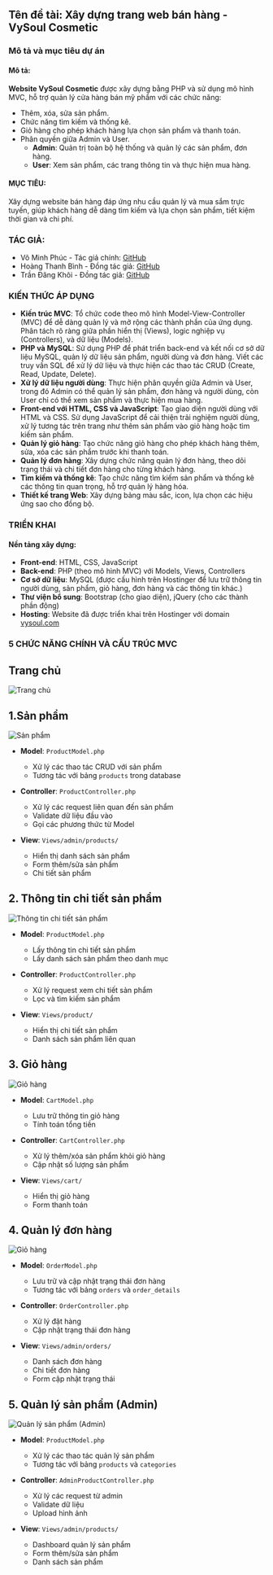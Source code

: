 
## Tên đề tài: Xây dựng trang web bán hàng - VySoul Cosmetic

### Mô tả và mục tiêu dự án

#### Mô tả:
**Website VySoul Cosmetic** được xây dựng bằng PHP và sử dụng mô hình MVC, hỗ trợ quản lý cửa hàng bán mỹ phẩm với các chức năng:
- Thêm, xóa, sửa sản phẩm.
- Chức năng tìm kiếm và thống kê.
- Giỏ hàng cho phép khách hàng lựa chọn sản phẩm và thanh toán.
- Phân quyền giữa Admin và User.
  - **Admin**: Quản trị toàn bộ hệ thống và quản lý các sản phẩm, đơn hàng.
  - **User**: Xem sản phẩm, các trang thông tin và thực hiện mua hàng.

#### MỤC TIÊU:
Xây dựng website bán hàng đáp ứng nhu cầu quản lý và mua sắm trực tuyến, giúp khách hàng dễ dàng tìm kiếm và lựa chọn sản phẩm, tiết kiệm thời gian và chi phí.

### TÁC GIẢ:

- Võ Minh Phúc - Tác giả chính: [GitHub](https://github.com/phuclemon)
- Hoàng Thanh Bình - Đồng tác giả: [GitHub](https://github.com/tbinhueh)
- Trần Đăng Khôi - Đồng tác giả: [GitHub](https://github.com/Trandangkhoihp193)


### KIẾN THỨC ÁP DỤNG

- **Kiến trúc MVC**: Tổ chức code theo mô hình Model-View-Controller (MVC) để dễ dàng quản lý và mở rộng các thành phần của ứng dụng. Phân tách rõ ràng giữa phần hiển thị (Views), logic nghiệp vụ (Controllers), và dữ liệu (Models).
- **PHP và MySQL**: Sử dụng PHP để phát triển back-end và kết nối cơ sở dữ liệu MySQL, quản lý dữ liệu sản phẩm, người dùng và đơn hàng. Viết các truy vấn SQL để xử lý dữ liệu và thực hiện các thao tác CRUD (Create, Read, Update, Delete).
- **Xử lý dữ liệu người dùng**: Thực hiện phân quyền giữa Admin và User, trong đó Admin có thể quản lý sản phẩm, đơn hàng và người dùng, còn User chỉ có thể xem sản phẩm và thực hiện mua hàng.
- **Front-end với HTML, CSS và JavaScript**: Tạo giao diện người dùng với HTML và CSS. Sử dụng JavaScript để cải thiện trải nghiệm người dùng, xử lý tương tác trên trang như thêm sản phẩm vào giỏ hàng hoặc tìm kiếm sản phẩm.
- **Quản lý giỏ hàng**: Tạo chức năng giỏ hàng cho phép khách hàng thêm, sửa, xóa các sản phẩm trước khi thanh toán.
- **Quản lý đơn hàng**: Xây dựng chức năng quản lý đơn hàng, theo dõi trạng thái và chi tiết đơn hàng cho từng khách hàng.
- **Tìm kiếm và thống kê**: Tạo chức năng tìm kiếm sản phẩm và thống kê các thông tin quan trọng, hỗ trợ quản lý hàng hóa.
- **Thiết kế trang Web**: Xây dựng bảng màu sắc, icon, lựa chọn các hiệu ứng sao cho đồng bộ.

### TRIỂN KHAI

#### Nền tảng xây dựng:

- **Front-end**: HTML, CSS, JavaScript
- **Back-end**: PHP (theo mô hình MVC) với Models, Views, Controllers
- **Cơ sở dữ liệu**: MySQL (được cấu hình trên Hostinger để lưu trữ thông tin người dùng, sản phẩm, giỏ hàng, đơn hàng và các thông tin khác.)
- **Thư viện bổ sung**: Bootstrap (cho giao diện), jQuery (cho các thành phần động)
- **Hosting**: Website đã được triển khai trên Hostinger với domain [vysoul.com](https://vysoul.com)


### 5 CHỨC NĂNG CHÍNH VÀ CẤU TRÚC MVC 
## Trang chủ 
![Trang chủ](image_demo/TrangChu.png)

## 1.Sản phẩm
![Sản phẩm](image_demo/SanPham.png)
- **Model**: `ProductModel.php`
  - Xử lý các thao tác CRUD với sản phẩm
  - Tương tác với bảng `products` trong database
  
- **Controller**: `ProductController.php`
  - Xử lý các request liên quan đến sản phẩm
  - Validate dữ liệu đầu vào
  - Gọi các phương thức từ Model
  
- **View**: `Views/admin/products/`
  - Hiển thị danh sách sản phẩm
  - Form thêm/sửa sản phẩm
  - Chi tiết sản phẩm

## 2. Thông tin chi tiết sản phẩm
![Thông tin chi tiết sản phẩm](image_demo/ChiTietSanPham.png)
- **Model**: `ProductModel.php`
  - Lấy thông tin chi tiết sản phẩm
  - Lấy danh sách sản phẩm theo danh mục
  
- **Controller**: `ProductController.php`
  - Xử lý request xem chi tiết sản phẩm
  - Lọc và tìm kiếm sản phẩm
  
- **View**: `Views/product/`
  - Hiển thị chi tiết sản phẩm
  - Danh sách sản phẩm liên quan

## 3. Giỏ hàng
![Giỏ hàng](image_demo/GioHang.png)
- **Model**: `CartModel.php`
  - Lưu trữ thông tin giỏ hàng
  - Tính toán tổng tiền
  
- **Controller**: `CartController.php`
  - Xử lý thêm/xóa sản phẩm khỏi giỏ hàng
  - Cập nhật số lượng sản phẩm
  
- **View**: `Views/cart/`
  - Hiển thị giỏ hàng
  - Form thanh toán

## 4. Quản lý đơn hàng
![Giỏ hàng](image_demo/GioHang.png)
- **Model**: `OrderModel.php`
  - Lưu trữ và cập nhật trạng thái đơn hàng
  - Tương tác với bảng `orders` và `order_details`
  
- **Controller**: `OrderController.php`
  - Xử lý đặt hàng
  - Cập nhật trạng thái đơn hàng
  
- **View**: `Views/admin/orders/`
  - Danh sách đơn hàng
  - Chi tiết đơn hàng
  - Form cập nhật trạng thái

## 5. Quản lý sản phẩm (Admin)
![ Quản lý sản phẩm (Admin)](image_demo/SanPhamAdmin.png)
- **Model**: `ProductModel.php`
  - Xử lý các thao tác quản lý sản phẩm
  - Tương tác với bảng `products` và `categories`
  
- **Controller**: `AdminProductController.php`
  - Xử lý các request từ admin
  - Validate dữ liệu
  - Upload hình ảnh
  
- **View**: `Views/admin/products/`
  - Dashboard quản lý sản phẩm
  - Form thêm/sửa sản phẩm
  - Danh sách sản phẩm
